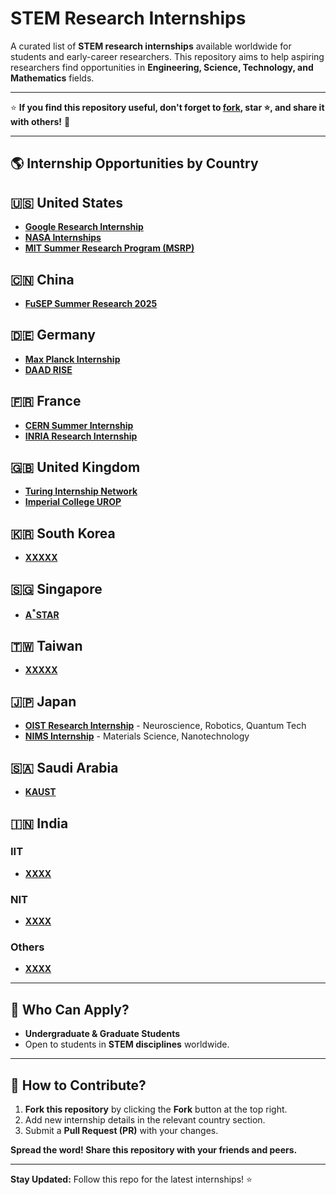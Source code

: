 # STEM Research Internships

A curated list of **STEM research internships** available worldwide for students and early-career researchers. This repository aims to help aspiring researchers find opportunities in **Engineering, Science, Technology, and Mathematics** fields.

---

⭐ **If you find this repository useful, don't forget to [fork](https://github.com/YOUR-USERNAME/stem-research-internships/fork), star ⭐, and share it with others!** 🚀  

---

## 🌎 Internship Opportunities by Country  

## 🇺🇸 **United States**  
- **[Google Research Internship]()** 
- **[NASA Internships]()** 
- **[MIT Summer Research Program (MSRP)]()** 

## 🇨🇳 **China**  
- **[FuSEP Summer Research 2025](https://fusep.ustc.edu.cn/fusep/)** 

## 🇩🇪 **Germany**  
- **[Max Planck Internship]()** 
- **[DAAD RISE]()** 

## 🇫🇷 **France**  
- **[CERN Summer Internship]()** 
- **[INRIA Research Internship]()** 

## 🇬🇧 **United Kingdom**  
- **[Turing Internship Network]()** 
- **[Imperial College UROP]()** 

## 🇰🇷 **South Korea**  
- **[XXXXX]()** 

## 🇸🇬 **Singapore**  
- **[A<sup>*</sup>STAR](https://www.a-star.edu.sg/)**

## 🇹🇼 **Taiwan**  
- **[XXXXX]()** 

## 🇯🇵 **Japan**  
- **[OIST Research Internship](https://admissions.oist.jp/research-internship)** - Neuroscience, Robotics, Quantum Tech  
- **[NIMS Internship](https://www.nims.go.jp/eng/index.html)** - Materials Science, Nanotechnology  

## 🇸🇦 **Saudi Arabia**  
- **[KAUST](https://admissions.kaust.edu.sa/study/internships)** 

## 🇮🇳 **India**
### IIT  
- **[XXXX](XXXX)** 

### NIT  
- **[XXXX](XXXX)** 

### Others  
- **[XXXX](XXXX)** 

---

## 🎯 Who Can Apply?  
- **Undergraduate & Graduate Students**  
- Open to students in **STEM disciplines** worldwide.  

---

## 🤝 How to Contribute?  
1. **Fork this repository** by clicking the **Fork** button at the top right.  
2. Add new internship details in the relevant country section.  
3. Submit a **Pull Request (PR)** with your changes.  

**Spread the word! Share this repository with your friends and peers.**   

---

**Stay Updated:** Follow this repo for the latest internships! ⭐  

